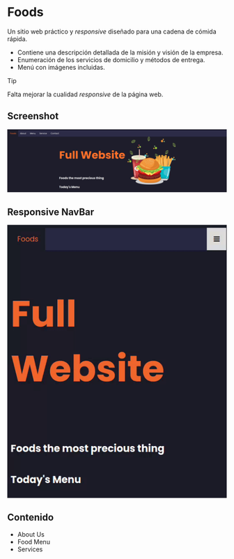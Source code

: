 # Foods

Un sitio web práctico y *responsive* diseñado para una cadena de cómida rápida.

 - Contiene una descripción detallada de la misión y visión de la
   empresa.
 - Enumeración de los servicios de domicilio y métodos de entrega.
 - Menú con imágenes incluidas.

> [!TIP]
> Falta mejorar la cualidad *responsive* de la página web.

## Screenshot

![enter image description here](https://raw.githubusercontent.com/juanalfonsocampus/Evaluaci-n_HTML_Alfonso_Juan/main/Foods.png)

## Responsive NavBar

![enter image description here](https://github.com/juanalfonsocampus/Evaluaci-n_HTML_Alfonso_Juan/blob/main/NavBar.gif?raw=true)

## Contenido

 - About Us
 - Food Menu
 - Services
